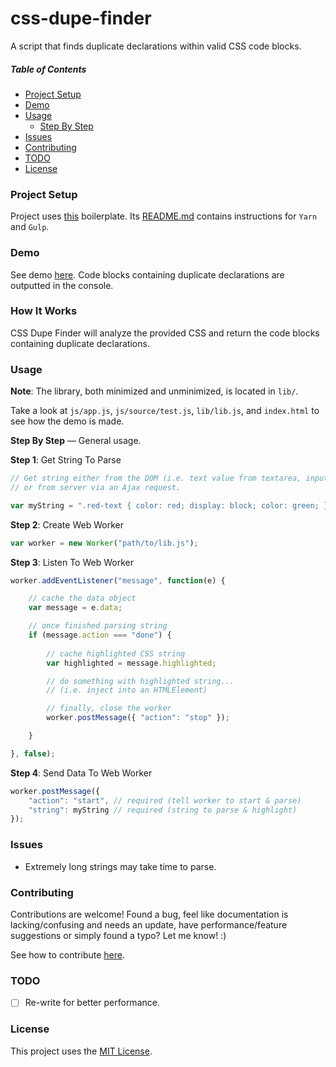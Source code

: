 # css-dupe-finder

A script that finds duplicate declarations within valid CSS code blocks.

##### Table of Contents

- [Project Setup](#project-setup)
- [Demo](#demo)
- [Usage](#usage)
    - [Step By Step](#usage-general-example)
- [Issues](#issues)
- [Contributing](#contributing)
- [TODO](#todo)
- [License](#license)

<a name="project-setup"></a>
### Project Setup

Project uses [this](https://github.com/cgabriel5/snippets/tree/master/boilerplate/application) boilerplate. Its [README.md](https://github.com/cgabriel5/snippets/blob/master/boilerplate/application/README.md#-read-before-use) contains instructions for `Yarn` and `Gulp`.

<a name="demo"></a>
### Demo

See demo [here](https://cgabriel5.github.io/css-dupe-finder/). Code blocks containing duplicate declarations are outputted in the console.

### How It Works

CSS Dupe Finder will analyze the provided CSS and return the code blocks containing duplicate declarations.

<a name="usage"></a>
### Usage

**Note**: The library, both minimized and unminimized, is located in `lib/`.

Take a look at `js/app.js`, `js/source/test.js`, `lib/lib.js`, and `index.html` to see how the demo is made. 

<a name="usage-general-example"></a>
**Step By Step** &mdash; General usage.

**Step 1**: Get String To Parse

```js
// Get string either from the DOM (i.e. text value from textarea, input...etc) 
// or from server via an Ajax request.

var myString = ".red-text { color: red; display: block; color: green; }";
```

**Step 2**: Create Web Worker
```js
var worker = new Worker("path/to/lib.js");
```

**Step 3**: Listen To Web Worker
```js
worker.addEventListener("message", function(e) {

    // cache the data object
    var message = e.data;

    // once finished parsing string
    if (message.action === "done") {
    
        // cache highlighted CSS string
        var highlighted = message.highlighted;

        // do something with highlighted string...
        // (i.e. inject into an HTMLElement)

        // finally, close the worker
        worker.postMessage({ "action": "stop" }); 

    }

}, false);
```

**Step 4**: Send Data To Web Worker
```js
worker.postMessage({
    "action": "start", // required (tell worker to start & parse)
    "string": myString // required (string to parse & highlight)
});
```

<a name="issues"></a>
### Issues

* Extremely long strings may take time to parse. 

<a name="contributing"></a>
### Contributing

Contributions are welcome! Found a bug, feel like documentation is lacking/confusing and needs an update, have performance/feature suggestions or simply found a typo? Let me know! :)

See how to contribute [here](https://github.com/cgabriel5/css-dupe-finder/blob/master/CONTRIBUTING.md).

<a name="todo"></a>
### TODO

- [ ] Re-write for better performance.

<a name="license"></a>
### License

This project uses the [MIT License](https://github.com/cgabriel5/css-dupe-finder/blob/master/LICENSE.txt).


